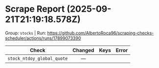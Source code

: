 # Scrape Report (2025-09-21T21:19:18.578Z)

Group: `stocks`  |  Run: https://github.com/AlbertoRoca96/scraping-checks-scheduler/actions/runs/17899073390

| Check | Changed | Keys | Error |
|---|:---:|:--|:--|
| `stock_ntdoy_global_quote` | — |  |  |

